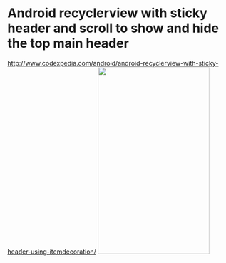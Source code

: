 # Android recyclerview with sticky header and scroll to show and hide the top main header
http://www.codexpedia.com/android/android-recyclerview-with-sticky-header-using-itemdecoration/
<img src="https://github.com/codexpedia/android_scroll_hide_sticky_header/blob/master/captures/stickyheader.gif" width="250" height="420" />
